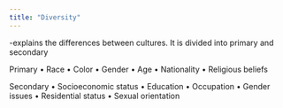 ```yaml
---
title: "Diversity"
---
```

-explains the differences between cultures. It is divided into primary and secondary

Primary
&#8226; Race
&#8226; Color
&#8226; Gender
&#8226; Age
&#8226; Nationality
&#8226; Religious beliefs

Secondary
&#8226; Socioeconomic status
&#8226; Education
&#8226; Occupation
&#8226; Gender issues
&#8226; Residential status
&#8226; Sexual orientation

